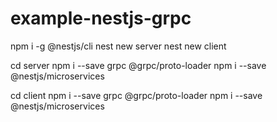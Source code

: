 # example-nestjs-grpc

npm i -g @nestjs/cli
nest new server
nest new client

cd server
npm i --save grpc @grpc/proto-loader
npm i --save @nestjs/microservices

cd client
npm i --save grpc @grpc/proto-loader
npm i --save @nestjs/microservices
